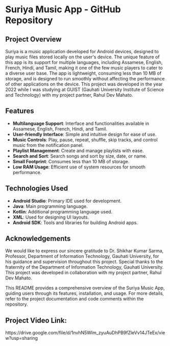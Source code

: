 <h1>Suriya Music App - GitHub Repository</h1>



<h2 id="project-overview">Project Overview</h2>
<p>Suriya is a music application developed for Android devices, designed to play music files stored locally on the user's device. The unique feature of this app is its support for multiple languages, including Assamese, English, French, Hindi, and Tamil, making it one of the few music players to cater to a diverse user base. The app is lightweight, consuming less than 10 MB of storage, and is designed to run smoothly without affecting the performance of other applications on the device. This project was developed in the year 2022 while I was studying at GUIST (Gauhati University Institute of Science and Technology) with my project partner, Rahul Dev Mahato.</p>

<h2 id="features">Features</h2>
<ul>
    <li><strong>Multilanguage Support</strong>: Interface and functionalities available in Assamese, English, French, Hindi, and Tamil.</li>
    <li><strong>User-friendly Interface</strong>: Simple and intuitive design for ease of use.</li>
    <li><strong>Music Controls</strong>: Play, pause, repeat, shuffle, skip tracks, and control music from the notification panel.</li>
    <li><strong>Playlist Management</strong>: Create and manage playlists with ease.</li>
    <li><strong>Search and Sort</strong>: Search songs and sort by size, date, or name.</li>
    <li><strong>Small Footprint</strong>: Consumes less than 10 MB of storage.</li>
    <li><strong>Low RAM Usage</strong>: Efficient use of system resources for smooth performance.</li>
</ul>




<h2 id="technologies-used">Technologies Used</h2>
<ul>
    <li><strong>Android Studio</strong>: Primary IDE used for development.</li>
    <li><strong>Java</strong>: Main programming language.</li>
    <li><strong>Kotlin</strong>: Additional programming language used.</li>
    <li><strong>XML</strong>: Used for designing UI layouts.</li>
    <li><strong>Android SDK</strong>: Tools and libraries for building Android apps.</li>
</ul>

<h2 id="acknowledgements">Acknowledgements</h2>
<p>We would like to express our sincere gratitude to Dr. Shikhar Kumar Sarma, Professor, Department of Information Technology, Gauhati University, for his guidance and supervision throughout this project. Special thanks to the fraternity of the Department of Information Technology, Gauhati University. This project was developed in collaboration with my project partner, Rahul Dev Mahato.</p>

<p>This README provides a comprehensive overview of the Suriya Music App, guiding users through its features, installation, and usage. For more details, refer to the project documentation and code comments within the repository.</p>

</body>
<h2>Project Video Link:</h2>
<p>https://drive.google.com/file/d/1nvhN5WIm_zyuAuDhPB9fZleVv14JTeEx/view?usp=sharing</p>
